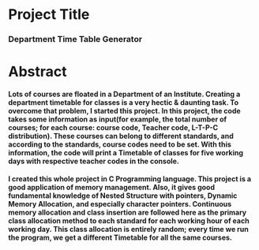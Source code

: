 # Project Title
### Department Time Table Generator
# Abstract
#### Lots of courses are floated in a Department of an Institute. Creating a department timetable for classes is a very hectic & daunting task. To overcome that problem, I started this project. In this project, the code takes some information as input(for example, the total number of courses; for each course: course code, Teacher code, L-T-P-C distribution). These courses can belong to different standards, and according to the standards, course codes need to be set. With this information, the code will print a Timetable of classes for five working days with respective teacher codes in the console.
#### I created this whole project in C Programming language. This project is a good application of memory management. Also, it gives good fundamental knowledge of Nested Structure with pointers, Dynamic Memory Allocation, and especially character pointers. Continuous memory allocation and class insertion are followed here as the primary class allocation method to each standard for each working hour of each working day. This class allocation is entirely random; every time we run the program, we get a different Timetable for all the same courses.
